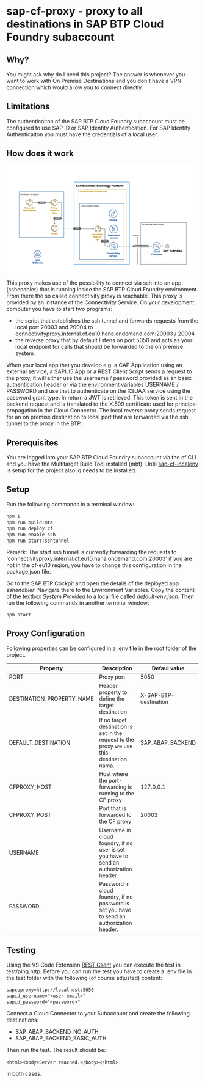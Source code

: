 # sap-cf-proxy - proxy to all destinations in SAP BTP Cloud Foundry subaccount

## Why?

You might ask why do I need this project? The answer is whenever you want to work with On Premise Destinations and you don't have a VPN connection which would allow you to connect directly.

## Limitations

The authenticaiton of the SAP BTP Cloud Foundry subaccount must be configured to use SAP ID or SAP Identity Authentication. For SAP Identity Authenticaiton you must have the credentials of a local user.

## How does it work

![sap-cf-proxy Architecture](documentation/sap-cf-proxy.png)

This proxy makes use of the possibility to connect via ssh into an app (sshenabler) that is running inside the SAP BTP Cloud Foundry environment. From there the so called connectivity proxy is reachable. This proxy is provided by an instance of the Connectivity Service. On your development computer you have to start two programs:

- the script that establishes the ssh tunnel and forwards requests from the local port 20003 and 20004 to connectivityproxy.internal.cf.eu10.hana.ondemand.com:20003 / 20004
- the reverse proxy that by default listens on port 5050 and acts as your local endpoint for calls that should be forwarded to the on premise system

When your local app that you develop e.g. a CAP Application using an external service, a SAPUI5 App or a REST Client Script sends a request to the proxy, it will either use the username / password provided as an basic authentication header or via the environment variables USERNAME / PASSWORD and use that to authenticate on the XSUAA service using the password grant type. In return a JWT is retrieved. This token is sent in the backend request and is translated to the X.509 certificate used for principal propagation in the Cloud Connector. The local reverse proxy sends request for an on premise destination to local port that are forwarded via the ssh tunnel to the proxy in the BTP.

## Prerequisites

You are logged into your SAP BTP Cloud Foundry subaccount via the cf CLI and you have the Multitarget Build Tool installed (mbt). Until [sap-cf-localenv](https://github.com/jowavp/sap-cf-localenv) is setup for the project also jq needs to be installed.

## Setup

Run the following commands in a terminal window:

```
npm i
npm run build:mta
npm run deploy:cf
npm run enable-ssh
npm run start:sshtunnel
```

Remark: The start ssh tunnel is currently forwarding the requests to 'connectivityproxy.internal.cf.eu10.hana.ondemand.com:20003' if you are not in the cf-eu10 region, you have to change this configuration in the package.json file.

Go to the SAP BTP Cockpit and open the details of the deployed app _sshenabler_. Navigate there to the Environment Variables. Copy the content of the textbox _System Provided_ to a local file called _default-env.json_. Then run the following commands in another terminal window:

```
npm start
```

## Proxy Configuration

Following properties can be configured in a .env file in the root folder of the project.

| Property                  | Description                                                                                | Defaul value          |
| ------------------------- | ------------------------------------------------------------------------------------------ | --------------------- |
| PORT                      | Proxy port                                                                                 | 5050                  |
| DESTINATION_PROPERTY_NAME | Header property to define the target destination                                           | X-SAP-BTP-destination |
| DEFAULT_DESTINATION       | If no target destination is set in the request to the proxy we use this destination nama.  | SAP_ABAP_BACKEND      |
| CFPROXY_HOST              | Host where the port-forwarding is running to the CF proxy                                  | 127.0.0.1             |
| CFPROXY_POST              | Port that is forwarded to the CF proxy                                                     | 20003                 |
| USERNAME                  | Username in cloud foundry, if no user is set you have to send an authorization header.     |
| PASSWORD                  | Password in cloud foundry, if no password is set you have to send an authorization header. |

## Testing

Using the VS Code Extension [REST Client](https://marketplace.visualstudio.com/items?itemName=humao.rest-client) you can execute the test in test/ping.http. Before you can run the test you have to create a .env file in the test folder with the following (of course adjusted) content:

```
sapcpproxy=http://localhost:5050
sapid_username="<user-email>"
sapid_password="<password>"
```

Connect a Cloud Connector to your Subaccount and create the following destinations:

- SAP_ABAP_BACKEND_NO_AUTH
- SAP_ABAP_BACKEND_BASIC_AUTH

Then run the test. The result should be:

`<html><body>Server reached.</body></html>`

in both cases.
